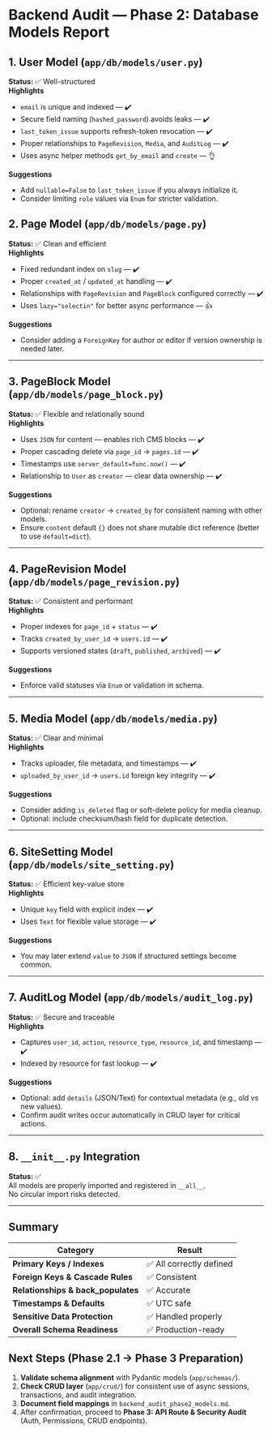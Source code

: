 # Backend Audit — Phase 2: Database Models Report

## 1. User Model (`app/db/models/user.py`)
**Status:** ✅ Well-structured  
**Highlights**
- `email` is unique and indexed — ✔️  
- Secure field naming (`hashed_password`) avoids leaks — ✔️  
- `last_token_issue` supports refresh-token revocation — ✔️  
- Proper relationships to `PageRevision`, `Media`, and `AuditLog` — ✔️  
- Uses async helper methods `get_by_email` and `create` — 👌  

**Suggestions**
- Add `nullable=False` to `last_token_issue` if you always initialize it.  
- Consider limiting `role` values via `Enum` for stricter validation.  



## 2. Page Model (`app/db/models/page.py`)
**Status:** ✅ Clean and efficient  
**Highlights**
- Fixed redundant index on `slug` — ✔️  
- Proper `created_at` / `updated_at` handling — ✔️  
- Relationships with `PageRevision` and `PageBlock` configured correctly — ✔️  
- Uses `lazy="selectin"` for better async performance — 👍  

**Suggestions**
- Consider adding a `ForeignKey` for author or editor if version ownership is needed later.  

---

## 3. PageBlock Model (`app/db/models/page_block.py`)
**Status:** ✅ Flexible and relationally sound  
**Highlights**
- Uses `JSON` for content — enables rich CMS blocks — ✔️  
- Proper cascading delete via `page_id` → `pages.id` — ✔️  
- Timestamps use `server_default=func.now()` — ✔️  
- Relationship to `User` as `creator` — clear data ownership — ✔️  

**Suggestions**
- Optional: rename `creator` → `created_by` for consistent naming with other models.  
- Ensure `content` default `{}` does not share mutable dict reference (better to use `default=dict`).  

---

## 4. PageRevision Model (`app/db/models/page_revision.py`)
**Status:** ✅ Consistent and performant  
**Highlights**
- Proper indexes for `page_id` + `status` — ✔️  
- Tracks `created_by_user_id` → `users.id` — ✔️  
- Supports versioned states (`draft`, `published`, `archived`) — ✔️  

**Suggestions**
- Enforce valid statuses via `Enum` or validation in schema.  

---

## 5. Media Model (`app/db/models/media.py`)
**Status:** ✅ Clear and minimal  
**Highlights**
- Tracks uploader, file metadata, and timestamps — ✔️  
- `uploaded_by_user_id` → `users.id` foreign key integrity — ✔️  

**Suggestions**
- Consider adding `is_deleted` flag or soft-delete policy for media cleanup.  
- Optional: include checksum/hash field for duplicate detection.  

---

## 6. SiteSetting Model (`app/db/models/site_setting.py`)
**Status:** ✅ Efficient key-value store  
**Highlights**
- Unique `key` field with explicit index — ✔️  
- Uses `Text` for flexible value storage — ✔️  

**Suggestions**
- You may later extend `value` to `JSON` if structured settings become common.  

---

## 7. AuditLog Model (`app/db/models/audit_log.py`)
**Status:** ✅ Secure and traceable  
**Highlights**
- Captures `user_id`, `action`, `resource_type`, `resource_id`, and timestamp — ✔️  
- Indexed by resource for fast lookup — ✔️  

**Suggestions**
- Optional: add `details` (JSON/Text) for contextual metadata (e.g., old vs new values).  
- Confirm audit writes occur automatically in CRUD layer for critical actions.  

---

## 8. `__init__.py` Integration
**Status:** ✅  
All models are properly imported and registered in `__all__`.  
No circular import risks detected.  

---

## Summary

| Category | Result |
|-----------|---------|
| **Primary Keys / Indexes** | ✅ All correctly defined |
| **Foreign Keys & Cascade Rules** | ✅ Consistent |
| **Relationships & back_populates** | ✅ Accurate |
| **Timestamps & Defaults** | ✅ UTC safe |
| **Sensitive Data Protection** | ✅ Handled properly |
| **Overall Schema Readiness** | ✅ Production-ready |



## Next Steps (Phase 2.1 → Phase 3 Preparation)
1. **Validate schema alignment** with Pydantic models (`app/schemas/`).  
2. **Check CRUD layer** (`app/crud/`) for consistent use of async sessions, transactions, and audit integration.  
3. **Document field mappings** in `backend_audit_phase2_models.md`.  
4. After confirmation, proceed to **Phase 3: API Route & Security Audit** (Auth, Permissions, CRUD endpoints).
